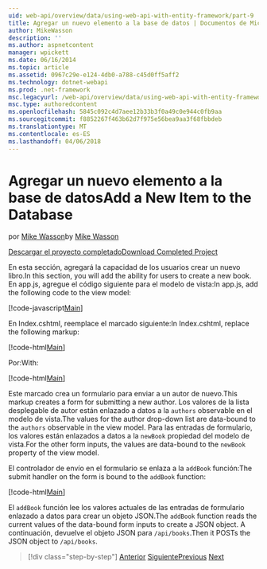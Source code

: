 ```yaml
---
uid: web-api/overview/data/using-web-api-with-entity-framework/part-9
title: Agregar un nuevo elemento a la base de datos | Documentos de Microsoft
author: MikeWasson
description: ''
ms.author: aspnetcontent
manager: wpickett
ms.date: 06/16/2014
ms.topic: article
ms.assetid: 0967c29e-e124-4db0-a788-c45d0ff5aff2
ms.technology: dotnet-webapi
ms.prod: .net-framework
msc.legacyurl: /web-api/overview/data/using-web-api-with-entity-framework/part-9
msc.type: authoredcontent
ms.openlocfilehash: 5845c092c4d7aee12b33b3f0a49c0e944c0fb9aa
ms.sourcegitcommit: f8852267f463b62d7f975e56bea9aa3f68fbbdeb
ms.translationtype: MT
ms.contentlocale: es-ES
ms.lasthandoff: 04/06/2018
---
```

<a name="add-a-new-item-to-the-database"></a><span data-ttu-id="beeb0-102">Agregar un nuevo elemento a la base de datos</span><span class="sxs-lookup"><span data-stu-id="beeb0-102">Add a New Item to the Database</span></span>
====================
<span data-ttu-id="beeb0-103">por [Mike Wasson](https://github.com/MikeWasson)</span><span class="sxs-lookup"><span data-stu-id="beeb0-103">by [Mike Wasson](https://github.com/MikeWasson)</span></span>

[<span data-ttu-id="beeb0-104">Descargar el proyecto completado</span><span class="sxs-lookup"><span data-stu-id="beeb0-104">Download Completed Project</span></span>](https://github.com/MikeWasson/BookService)

<span data-ttu-id="beeb0-105">En esta sección, agregará la capacidad de los usuarios crear un nuevo libro.</span><span class="sxs-lookup"><span data-stu-id="beeb0-105">In this section, you will add the ability for users to create a new book.</span></span> <span data-ttu-id="beeb0-106">En app.js, agregue el código siguiente para el modelo de vista:</span><span class="sxs-lookup"><span data-stu-id="beeb0-106">In app.js, add the following code to the view model:</span></span>

[!code-javascript[Main](part-9/samples/sample1.js)]

<span data-ttu-id="beeb0-107">En Index.cshtml, reemplace el marcado siguiente:</span><span class="sxs-lookup"><span data-stu-id="beeb0-107">In Index.cshtml, replace the following markup:</span></span>

[!code-html[Main](part-9/samples/sample2.html)]

<span data-ttu-id="beeb0-108">Por:</span><span class="sxs-lookup"><span data-stu-id="beeb0-108">With:</span></span>

[!code-html[Main](part-9/samples/sample3.html)]

<span data-ttu-id="beeb0-109">Este marcado crea un formulario para enviar a un autor de nuevo.</span><span class="sxs-lookup"><span data-stu-id="beeb0-109">This markup creates a form for submitting a new author.</span></span> <span data-ttu-id="beeb0-110">Los valores de la lista desplegable de autor están enlazado a datos a la `authors` observable en el modelo de vista.</span><span class="sxs-lookup"><span data-stu-id="beeb0-110">The values for the author drop-down list are data-bound to the `authors` observable in the view model.</span></span> <span data-ttu-id="beeb0-111">Para las entradas de formulario, los valores están enlazados a datos a la `newBook` propiedad del modelo de vista.</span><span class="sxs-lookup"><span data-stu-id="beeb0-111">For the other form inputs, the values are data-bound to the `newBook` property of the view model.</span></span>

<span data-ttu-id="beeb0-112">El controlador de envío en el formulario se enlaza a la `addBook` función:</span><span class="sxs-lookup"><span data-stu-id="beeb0-112">The submit handler on the form is bound to the `addBook` function:</span></span>

[!code-html[Main](part-9/samples/sample4.html)]

<span data-ttu-id="beeb0-113">El `addBook` función lee los valores actuales de las entradas de formulario enlazado a datos para crear un objeto JSON.</span><span class="sxs-lookup"><span data-stu-id="beeb0-113">The `addBook` function reads the current values of the data-bound form inputs to create a JSON object.</span></span> <span data-ttu-id="beeb0-114">A continuación, devuelve el objeto JSON para `/api/books`.</span><span class="sxs-lookup"><span data-stu-id="beeb0-114">Then it POSTs the JSON object to `/api/books`.</span></span>

> [!div class="step-by-step"]
> <span data-ttu-id="beeb0-115">[Anterior](part-8.md)
> [Siguiente](part-10.md)</span><span class="sxs-lookup"><span data-stu-id="beeb0-115">[Previous](part-8.md)
[Next](part-10.md)</span></span>
